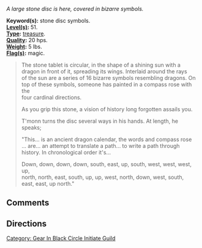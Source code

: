 *A large stone disc is here, covered in bizarre symbols.*

**Keyword(s):** stone disc symbols.  
**[Level(s)](Object_Level.md "wikilink"):** 51.  
**[Type](:Category:_Object_Types.md "wikilink"):**
[treasure](:Category:Treasure.md "wikilink").  
**[Quality](Object_Quality.md "wikilink"):** 20 hps.  
**[Weight](Object_Weight.md "wikilink"):** 5 lbs.  
**[Flag(s)](:Category:_Object_Flags.md "wikilink"):** magic.  

> The stone tablet is circular, in the shape of a shining sun with a  
> dragon in front of it, spreading its wings. Interlaid around the
> rays  
> of the sun are a series of 16 bizarre symbols resembling dragons. On  
> top of these symbols, someone has painted in a compass rose with the  
> four cardinal directions.  
>   
> As you grip this stone, a vision of history long forgotten assails
> you.  
>   
> T'monn turns the disc several ways in his hands. At length, he  
> speaks;  
>   
> "This... is an ancient dragon calendar, the words and compass rose  
> ... are... an attempt to translate a path... to write a path through  
> history. In chronological order it's...  
>   
> Down, down, down, down, south, east, up, south, west, west, west,
> up,  
> north, north, east, south, up, up, west, north, down, west, south,  
> east, east, up north."

## Comments

## Directions

[Category: Gear In Black Circle Initiate
Guild](Category:_Gear_In_Black_Circle_Initiate_Guild "wikilink")
